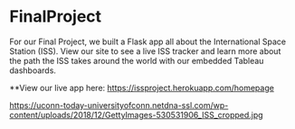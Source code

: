 # FinalProject
For our Final Project, we built a Flask app all about the International Space Station (ISS). View our site to see a live ISS tracker and learn more about the path the ISS takes around the world with our embedded Tableau dashboards. 

**View our live app here: https://issproject.herokuapp.com/homepage

https://uconn-today-universityofconn.netdna-ssl.com/wp-content/uploads/2018/12/GettyImages-530531906_ISS_cropped.jpg
